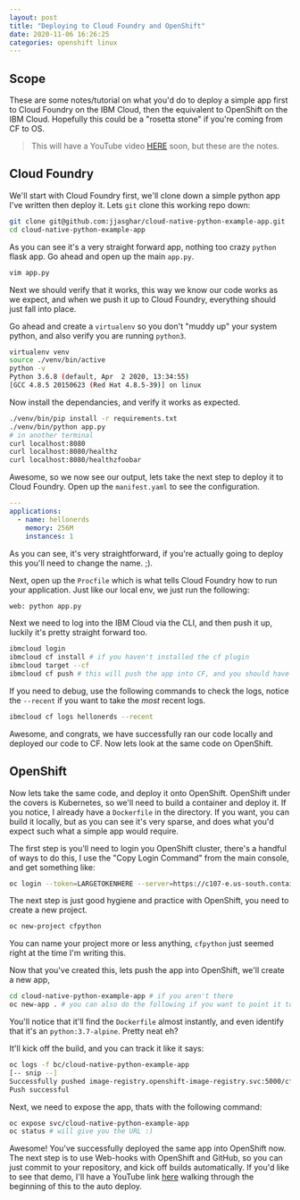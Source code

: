 ```yaml
---
layout: post
title: "Deploying to Cloud Foundry and OpenShift"
date: 2020-11-06 16:26:25
categories: openshift linux
---
```


## Scope

These are some notes/tutorial on what you'd do to deploy a simple
app first to Cloud Foundry on the IBM Cloud, then the equivalent to
OpenShift on the IBM Cloud. Hopefully this could be a "rosetta stone"
if you're coming from CF to OS.

> This will have a YouTube video [HERE][video] soon, but these are the notes.

## Cloud Foundry

We'll start with Cloud Foundry first, we'll clone down a simple python
app I've written then deploy it. Lets `git` clone this working repo
down:

```bash
git clone git@github.com:jjasghar/cloud-native-python-example-app.git
cd cloud-native-python-example-app
```

As you can see it's a very straight forward app, nothing too crazy `python`
flask app. Go ahead and open up the main `app.py`.

```bash
vim app.py
```

Next we should verify that it works, this way we know our code works as
we expect, and when we push it up to Cloud Foundry, everything should just
fall into place.

Go ahead and create a `virtualenv` so you don't "muddy up" your system
python, and also verify you are running `python3`.

```bash
virtualenv venv
source ./venv/bin/active
python -v
Python 3.6.8 (default, Apr  2 2020, 13:34:55)
[GCC 4.8.5 20150623 (Red Hat 4.8.5-39)] on linux
```

Now install the dependancies, and verify it works as expected.

```bash
./venv/bin/pip install -r requirements.txt
./venv/bin/python app.py
# in another terminal
curl localhost:8080
curl localhost:8080/healthz
curl localhost:8080/healthzfoobar
```

Awesome, so we now see our output, lets take the next step to
deploy it to Cloud Foundry. Open up the `manifest.yaml` to see
the configuration.

```yaml
---
applications:
  - name: hellonerds
    memory: 256M
    instances: 1
```

As you can see, it's very straightforward, if you're actually going
to deploy this you'll need to change the name. ;).

Next, open up the `Procfile` which is what tells Cloud Foundry how to
run your application. Just like our local env, we just run the following:

```bash
web: python app.py
```

Next we need to log into the IBM Cloud via the CLI, and then push it
up, luckily it's pretty straight forward too.

```bash
ibmcloud login
ibmcloud cf install # if you haven't installed the cf plugin
ibmcloud target --cf
ibmcloud cf push # this will push the app into CF, and you should have your URL at the end
```

If you need to debug, use the following commands to check the logs, notice
the `--recent` if you want to take the _most_ recent logs.

```bash
ibmcloud cf logs hellonerds --recent
```

Awesome, and congrats, we have successfully ran our code locally and
deployed our code to CF. Now lets look at the same code on OpenShift.

## OpenShift

Now lets take the same code, and deploy it onto OpenShift. OpenShift
under the covers is Kubernetes, so we'll need to build a container
and deploy it. If you notice, I already have a `Dockerfile` in the
directory. If you want, you can build it locally, but as you can see
it's very sparse, and does what you'd expect such what a simple app
would require.

The first step is you'll need to login you OpenShift cluster, there's
a handful of ways to do this, I use the "Copy Login Command" from the
main console, and get something like:

```bash
oc login --token=LARGETOKENHERE --server=https://c107-e.us-south.containers.cloud.ibm.com:31937
```

The next step is just good hygiene and practice with OpenShift, you need
to create a new project.

```bash
oc new-project cfpython
```

You can name your project more or less anything, `cfpython` just seemed
right at the time I'm writing this.

Now that you've created this, lets push the app into OpenShift, we'll create
a new app,

```bash
cd cloud-native-python-example-app # if you aren't there
oc new-app . # you can also do the following if you want to point it to a remote --> oc new-app https://github.com/jjasghar/cloud-native-python-example-app.git
```

You'll notice that it'll find the `Dockerfile` almost instantly, and even
identify that it's an `python:3.7-alpine`. Pretty neat eh?

It'll kick off the build, and you can track it like it says:

```bash
oc logs -f bc/cloud-native-python-example-app
[-- snip --]
Successfully pushed image-registry.openshift-image-registry.svc:5000/cfpython/cloud-native-python-example-app@sha256:88209ad85f84a1094e1e2da1e1ed9fa05414022b64b7ee22000b2ac46f2bf544
Push successful
```

Next, we need to expose the app, thats with the following command:

```bash
oc expose svc/cloud-native-python-example-app
oc status # will give you the URL :)
```

Awesome! You've successfully deployed the same app into OpenShift now.
The next step is to use Web-hooks with OpenShift and GitHub, so you can
just commit to your repository, and kick off builds automatically. If you'd
like to see that demo, I'll have a YouTube link [here][video] walking through the beginning of this to the auto deploy.

[video]: https://youtu.be/vHVtKMhB9cU
